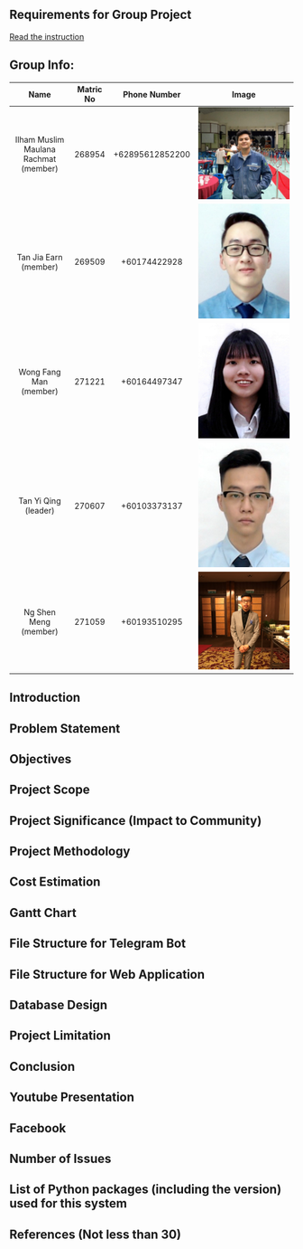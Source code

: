 ## Requirements for Group Project
[Read the instruction](https://github.com/STIW3054-A211/e-sulam/blob/main/GroupProject.md)

## Group Info:
|                 Name                  | Matric No |  Phone Number   |                   Image                   |
| :-----------------------------------: | :-------: | :-------------: | :---------------------------------------: |
| Ilham Muslim Maulana Rachmat (member) |  268954   | +62895612852200 | ![ilham's photo](./images/team/ilham.jpg) |
| Tan Jia Earn (member)                 |  269509   | +60174422928    | ![earn's photo](./images/team/earn.jpg)   |
| Wong Fang Man (member)                |  271221   | +60164497347    | ![wong's photo](./images/team/wong.jpg)   |
| Tan Yi Qing (leader)                  |  270607   | +60103373137    | ![tan's photo](./images/team/tan.png)     |
| Ng Shen Meng (member)                 |  271059   | +60193510295    | ![meng's photo](./images/team/meng.jpg)   |

## Introduction
## Problem Statement
## Objectives
## Project Scope
## Project Significance (Impact to Community)
## Project Methodology
## Cost Estimation
## Gantt Chart
## File Structure for Telegram Bot
## File Structure for Web Application
## Database Design
## Project Limitation
## Conclusion
## Youtube Presentation
## Facebook
## Number of Issues
## List of Python packages (including the version) used for this system
## References (Not less than 30)
